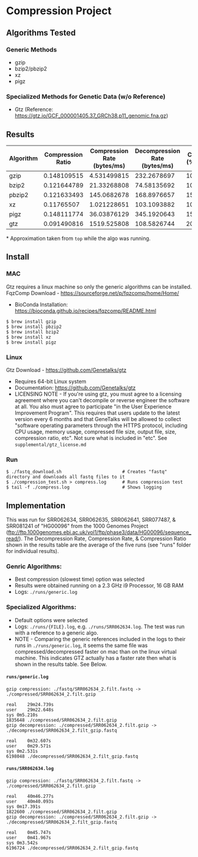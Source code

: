 # Compression Project

## Algorithms Tested
### Generic Methods
* gzip
* bzip2/pbzip2
* xz
* pigz

### Specialized Methods for Genetic Data (w/o Reference)
* Gtz (Reference: https://gtz.io/GCF_000001405.37_GRCh38.p11_genomic.fna.gz)

## Results
| Algorithm  | Compression Ratio | Compression Rate (bytes/ms) | Decompression Rate (bytes/ms)  | CPU (%)* | MEM*    |
| ---------- | ----------------- | --------------------------- | ------------------------------ | -------- | ------- | 
| gzip       |  0.148109515      | 4.531499815                 | 232.2678697                    | 100      | 624K    |
| bzip2      |  0.121644789      | 21.33268808                 | 74.58135692                    | 100      | 6816K   |
| pbzip2     |  0.121633493      | 145.0682678                 | 168.8976657                    | 1500     | 22M+    |
| xz         |  0.11765507       | 1.021228651                 | 103.1093882                    | 100      | 360M+   |
| pigz       |  0.148111774      | 36.03876129                 | 345.1920643                    | 1500     | 11M     |
| gtz        |  0.091490816      | 1519.525808                 | 108.5826744                    | 200      | 1.49G+  |

\* Approximation taken from ```top``` while the algo was running. 

## Install 
### MAC
Gtz requires a linux machine so only the generic algorithms can be installed.
FqzComp Download - https://sourceforge.net/p/fqzcomp/home/Home/
* BioConda Installation: https://bioconda.github.io/recipes/fqzcomp/README.html
```
$ brew install gzip
$ brew install pbzip2
$ brew install bzip2
$ brew install xz
$ brew install pigz
```

### Linux

Gtz Download - https://github.com/Genetalks/gtz
* Requires 64-bit Linux system
* Documentation: https://github.com/Genetalks/gtz
* LICENSING NOTE - If you're using gtz, you must agree to a licensing agreement where you can't decompile or reverse engineer the software at all. You also must agree to participate "in the User Experience Improvement Program". This requires that users
update to the latest version every 6 months and that GeneTalks will be allowed to collect "software operating parameters through the HTTPS protocol, including CPU usage, memory usage, compressed file size, output file, size, compression ratio, etc". Not sure what is included in "etc". See ```supplemental/gtz_license.md```

### Run
```
$ ./fastq_download.sh                       # Creates "fastq" directory and downloads all fastq files to it
$ ./compression_test.sh > compress.log      # Runs compression test
$ tail -f ./compress.log                    # Shows logging
```

## Implementation
This was run for SRR062634, SRR062635, SRR062641, SRR077487, & SRR081241 of "HG00096" from the 1000 Genomes Project (ftp://ftp.1000genomes.ebi.ac.uk/vol1/ftp/phase3/data/HG00096/sequence_read/). The Decompression Rate, Compression Rate, & Compression Ratio shown in the results table are the average of the five runs (see "runs" folder for individual results).
### Genric Algorithms: 
* Best compression (slowest time) option was selected
* Results were obtained running on a 2.3 GHz i9 Processor, 16 GB RAM
* Logs: ```./runs/generic.log```
### Specialized Algorithms: 
* Default options were selected
* Logs: ```./runs/{FILE}.log```, e.g. ```./runs/SRR062634.log```. The test was run with a reference to a generic algo. 
* NOTE - Comparing the generic references included in the logs to their runs in ```./runs/generic.log```, it seems the same file was compressed/decompressed faster on mac than on the linux virtual machine. This indicates GTZ actually has a faster rate then what is shown in the results table. See Below.

#### ```runs/generic.log```
```
gzip compression: ./fastq/SRR062634_2.filt.fastq -> ./compressed/SRR062634_2.filt.gzip

real	29m24.739s
user	29m22.648s
sys	0m5.210s
1835648	./compressed/SRR062634_2.filt.gzip
gzip decompression: ./compressed/SRR062634_2.filt.gzip -> ./decompressed/SRR062634_2.filt_gzip.fastq

real	0m32.607s
user	0m29.571s
sys	0m2.531s
6198048	./decompressed/SRR062634_2.filt_gzip.fastq
```

#### ```runs/SRR062634.log```
```
gzip compression: ./fastq/SRR062634_2.filt.fastq -> ./compressed/SRR062634_2.filt.gzip

real	40m46.277s
user	40m40.093s
sys	0m17.391s
1822600	./compressed/SRR062634_2.filt.gzip
gzip decompression: ./compressed/SRR062634_2.filt.gzip -> ./decompressed/SRR062634_2.filt_gzip.fastq

real	0m45.747s
user	0m41.967s
sys	0m3.542s
6196724	./decompressed/SRR062634_2.filt_gzip.fastq
```